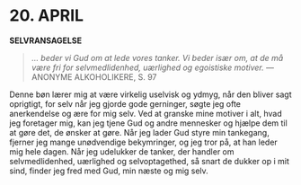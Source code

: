 # 20. APRIL

**SELVRANSAGELSE**

> *… beder vi Gud om at lede vores tanker. Vi beder især om, at de må være fri for selvmedlidenhed, uærlighed og egoistiske motiver.*
> — ANONYME ALKOHOLIKERE, S. 97

Denne bøn lærer mig at være virkelig uselvisk og ydmyg, når den bliver sagt oprigtigt, for selv når jeg gjorde gode gerninger, søgte jeg ofte anerkendelse og ære for mig selv. Ved at granske mine motiver i alt, hvad jeg foretager mig, kan jeg tjene Gud og andre mennesker og hjælpe dem til at gøre det, de ønsker at gøre. Når jeg lader Gud styre min tankegang, fjerner jeg mange unødvendige bekymringer, og jeg tror på, at han leder mig hele dagen. Når jeg udelukker de tanker, der handler om selvmedlidenhed, uærlighed og selvoptagethed, så snart de dukker op i mit sind, finder jeg fred med Gud, min næste og mig selv.
